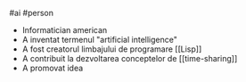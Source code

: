 #ai #person 
- Informatician american
- A inventat termenul "artificial intelligence"
- A fost creatorul limbajului de programare [[Lisp]]
- A contribuit la dezvoltarea conceptelor de [[time-sharing]]
- A promovat idea 